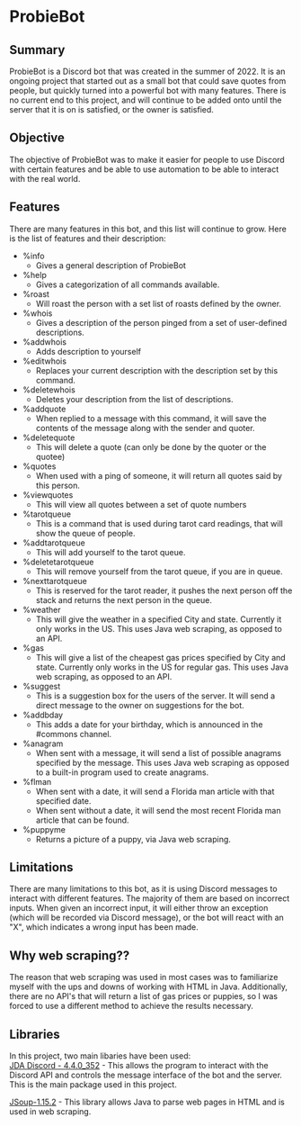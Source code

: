 # ProbieBot
## Summary

ProbieBot is a Discord bot that was created in the summer of 2022. It is an ongoing project that started out as a small bot that could save quotes from people, but quickly turned into a powerful bot with many features. There is no current end to this project, and will continue to be added onto until the server that it is on is satisfied, or the owner is satisfied.

## Objective

The objective of ProbieBot was to make it easier for people to use Discord with certain features and be able to use automation to be able to interact with the real world. 

## Features

There are many features in this bot, and this list will continue to grow. Here is the list of features and their description:

- %info
    - Gives a general description of ProbieBot
- %help
    - Gives a categorization of all commands available.
- %roast
    - Will roast the person with a set list of roasts defined by the owner.
- %whois
    - Gives a description of the person pinged from a set of user-defined descriptions.
- %addwhois
    - Adds description to yourself
- %editwhois
    - Replaces your current description with the description set by this command.
- %deletewhois
    - Deletes your description from the list of descriptions.
- %addquote
    - When replied to a message with this command, it will save the contents of the message along with the sender and quoter.
- %deletequote
    - This will delete a quote (can only be done by the quoter or the quotee)
- %quotes
    - When used with a ping of someone, it will return all quotes said by this person.
- %viewquotes
    - This will view all quotes between a set of quote numbers
- %tarotqueue
    - This is a command that is used during tarot card readings, that will show the queue of people.
- %addtarotqueue
    - This will add yourself to the tarot queue.
- %deletetarotqueue
    - This will remove yourself from the tarot queue, if you are in queue.
- %nexttarotqueue
    - This is reserved for the tarot reader, it pushes the next person off the stack and returns the next person in the queue.
- %weather
    - This will give the weather in a specified City and state. Currently it only works in the US. This uses Java web scraping, as opposed to an API.
- %gas
    - This will give a list of the cheapest gas prices specified by City and state. Currently only works in the US for regular gas. This uses Java web scraping, as opposed to an API.
- %suggest
    - This is a suggestion box for the users of the server. It will send a direct message to the owner on suggestions for the bot.
- %addbday
    - This adds a date for your birthday, which is announced in the #commons channel.
- %anagram
    - When sent with a message, it will send a list of possible anagrams specified by the message. This uses Java web scraping as opposed to a built-in program used to create anagrams.
- %flman
    - When sent with a date, it will send a Florida man article with that specified date.
    - When sent without a date, it will send the most recent Florida man article that can be found.
- %puppyme
    - Returns a picture of a puppy, via Java web scraping.

## Limitations

There are many limitations to this bot, as it is using Discord messages to interact with different features. The majority of them are based on incorrect inputs. When given an incorrect input, it will either throw an exception (which will be recorded via Discord message), or the bot will react with an "X", which indicates a wrong input has been made.

## Why web scraping??

The reason that web scraping was used in most cases was to familiarize myself with the ups and downs of working with HTML in Java. Additionally, there are no API's that will return a list of gas prices or puppies, so I was forced to use a different method to achieve the results necessary.

## Libraries

In this project, two main libaries have been used:  
[JDA Discord - 4.4.0_352](https://github.com/DV8FromTheWorld/JDA) - This allows the program to interact with the Discord API and controls the message interface of the bot and the server. This is the main package used in this project.  

[JSoup-1.15.2](https://jsoup.org/) - This library allows Java to parse web pages in HTML and is used in web scraping.
